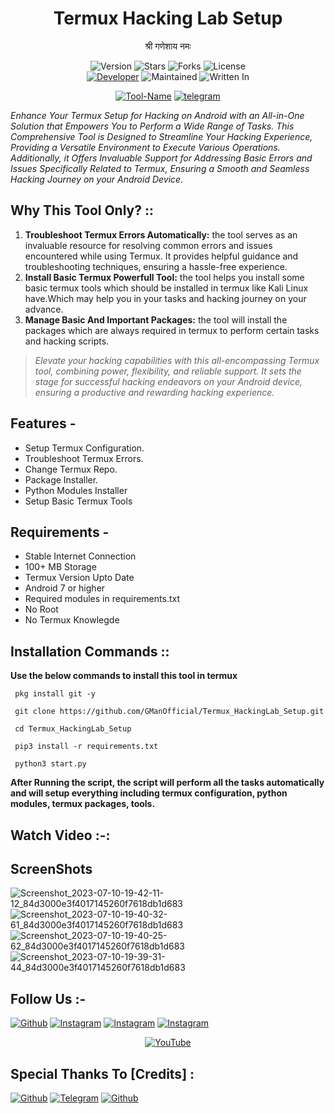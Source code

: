 <h1 align="center">Termux Hacking Lab Setup</h1>
<p align="center">
  श्री गणेशाय नमः
</p>
<p align="center">
    <img alt="Version" src="https://img.shields.io/badge/Version-1.1-blue?style=for-the-badge&color=blue">
    <img alt="Stars" src="https://img.shields.io/github/stars/GManOfficial/Termux_HackingLab_Setup?style=for-the-badge&color=magenta">
    <img alt="Forks" src="https://img.shields.io/github/forks/GManOfficial/Termux_HackingLab_Setup?color=cyan&style=for-the-badge&color=purple">
    <img alt="License" src="https://img.shields.io/github/license/GManOfficial/Termux_HackingLab_Setup?style=for-the-badge&color=blue">
    <br>
    <a href="https://telegram.me/G_Man_Official"><img title="Developer" src="https://img.shields.io/badge/Developer-GManOfficial-red?style=flat-square"></a>
    <img alt="Maintained" src="https://img.shields.io/badge/Maintained-Yes-blue?style=flat-square">
    <img alt="Written In" src="https://img.shields.io/badge/Written%20In-python-yellow?style=flat-square">
</p>

<p align="center">
    <a href="https://telegram.me/termux_hacking_tools"><img title="Tool-Name" src="https://img.shields.io/badge/Tool_Name-Termux_Hacking_LabSetup-green.svg"></a>
    <a href="https://telegram.me/hacking_network8"><img title="telegram" src="https://img.shields.io/badge/Telegram-@hacking_network8-green.svg"></a>
</p>

_Enhance Your Termux Setup for Hacking on Android with an All-in-One Solution that Empowers You to Perform a Wide Range of Tasks. This Comprehensive Tool is Designed to Streamline Your Hacking Experience, Providing a Versatile Environment to Execute Various Operations. Additionally, it Offers Invaluable Support for Addressing Basic Errors and Issues Specifically Related to Termux, Ensuring a Smooth and Seamless Hacking Journey on your Android Device._

## Why This Tool Only? ::
1. **Troubleshoot Termux Errors Automatically:** the tool serves as an invaluable resource for resolving common errors and issues encountered while using Termux. It provides helpful guidance and troubleshooting techniques, ensuring a hassle-free experience.
2. **Install Basic Termux Powerfull Tool:** the tool helps you install some basic termux tools which should be installed in termux like Kali Linux have.Which may help you in your tasks and hacking journey on your advance.
3. **Manage Basic And Important Packages:** the tool will install the packages which are always required in termux to perform certain tasks and hacking scripts.

> _Elevate your hacking capabilities with this all-encompassing Termux tool, combining power, flexibility, and reliable support. It sets the stage for successful hacking endeavors on your Android device, ensuring a productive and rewarding hacking experience._

## Features - 
- Setup Termux Configuration.
- Troubleshoot Termux Errors.
- Change Termux Repo.
- Package Installer.
- Python Modules Installer
- Setup Basic Termux Tools
  
## Requirements - 
- Stable Internet Connection
- 100+ MB Storage
- Termux Version Upto Date
- Android 7 or higher
- Required modules in requirements.txt
- No Root
- No Termux Knowlegde

## Installation Commands ::
**Use the below commands to install this tool in termux**

```
 pkg install git -y

 git clone https://github.com/GManOfficial/Termux_HackingLab_Setup.git

 cd Termux_HackingLab_Setup

 pip3 install -r requirements.txt

 python3 start.py
```

**After Running the script, the script will perform all the tasks automatically and will setup everything including termux configuration, python modules, termux packages, tools.**

## Watch Video :-:

## ScreenShots
![Screenshot_2023-07-10-19-42-11-12_84d3000e3f4017145260f7618db1d683](https://github.com/GManOfficial/Termux_HackingLab_Setup/assets/128127654/c12672df-62ca-491e-8918-415aba0dbefc)
![Screenshot_2023-07-10-19-40-32-61_84d3000e3f4017145260f7618db1d683](https://github.com/GManOfficial/Termux_HackingLab_Setup/assets/128127654/590f0ae2-6697-4b03-971b-4c9da2a8c9c5)
![Screenshot_2023-07-10-19-40-25-62_84d3000e3f4017145260f7618db1d683](https://github.com/GManOfficial/Termux_HackingLab_Setup/assets/128127654/d4b43ce2-511a-4678-9581-ae0f2e41cc7a)
![Screenshot_2023-07-10-19-39-31-44_84d3000e3f4017145260f7618db1d683](https://github.com/GManOfficial/Termux_HackingLab_Setup/assets/128127654/3d1f54d7-85ca-42df-9e3e-7f8e72c2eeac)

## Follow Us :-
<a href="https://github.com/GManOfficial"><img title="Github" src="https://img.shields.io/badge/GitHub-GManOfficial-brightgreen?style=for-the-badge&logo=github"></a>
[![Instagram](https://img.shields.io/badge/INSTAGRAM-FOLLOW-blue?style=for-the-badge&logo=instagram)](https://www.instagram.com/gman_official.01/)
[![Instagram](https://img.shields.io/badge/WEBSITE-VISIT-yellow?style=for-the-badge&logo=blogger)](https://www.gmanofficial.courses)
[![Instagram](https://img.shields.io/badge/TELEGRAM-CHANNEL-cyan?style=for-the-badge&logo=telegram)](https://telegram.dog/hacking_network8)
<p align=center>
<a href="https://www.youtube.com/@gnTecHacker"><img title="YouTube" src="https://img.shields.io/badge/YouTube-Problem Solutioner-red?style=for-the-badge&logo=Youtube"></a>
</p>

## Special Thanks To [Credits] :
<a href="https://github.com/Nishant2009"><img title="Github" src="https://img.shields.io/badge/GitHub-Nishant2009-brightgreen?style=for-the-badge&logo=github"></a>
<a href="https://telegram.dog/Gullu_Bosz"><img title="Telegram" src="https://img.shields.io/badge/Telegram-Gullu_Bosz-cyan?style=for-the-badge&logo=telegram"></a>
<a href="https://github.com/mishakorzik/AllHackingTools"><img title="Github" src="https://img.shields.io/badge/GitHub-mishakorzik-brightgreen?style=for-the-badge&logo=github"></a>
